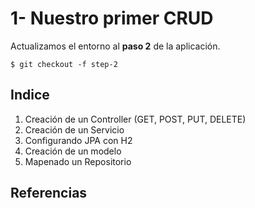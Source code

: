 # 1- Nuestro primer CRUD


Actualizamos el entorno al **paso 2** de la aplicación.
```
$ git checkout -f step-2
``` 

## Indice

1. Creación de un Controller (GET, POST, PUT, DELETE)
2. Creación de un Servicio
3. Configurando JPA con H2
4. Creación de un modelo
5. Mapenado un Repositorio


## Referencias
